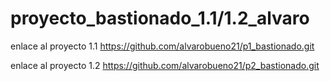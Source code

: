 # proyecto_bastionado_1.1/1.2_alvaro

enlace al proyecto 1.1  https://github.com/alvarobueno21/p1_bastionado.git

enlace al proyecto 1.2  https://github.com/alvarobueno21/p2_bastionado.git
